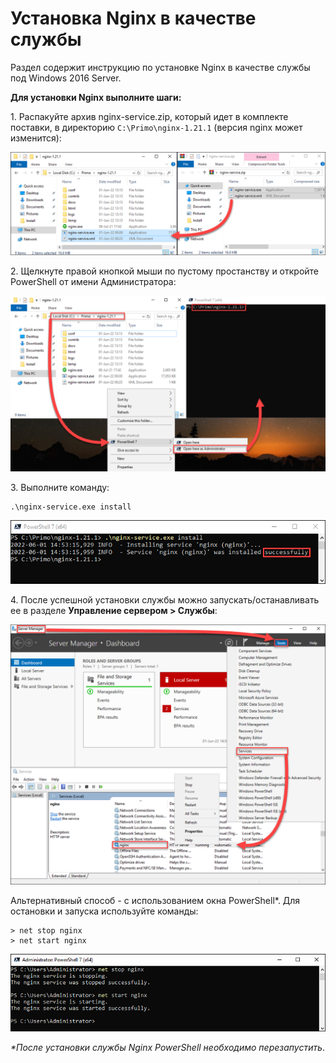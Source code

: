 # Установка Nginx в качестве службы 
Раздел содержит инструкцию по установке Nginx в качестве службы под Windows 2016 Server.

**Для установки Nginx выполните шаги:**

1\. Распакуйте архив nginx-service.zip, который идет в комплекте поставки, в директорию `C:\Primo\nginx-1.21.1` (версия nginx может изменится):

![](<../../../.gitbook/assets/install-nginx-1.png>)

2\.	Щелкнуте правой кнопкой мыши по пустому простанству и откройте PowerShell от имени Администратора:

![](<../../../.gitbook/assets/install-nginx-2.png>)

3\. Выполните команду:
```
.\nginx-service.exe install
```
![](<../../../.gitbook/assets/install-nginx-3.png>)

4\. После успешной установки службы можно запускать/останавливать ее в разделе **Управление сервером > Службы**:

![](<../../../.gitbook/assets/install-nginx-4.png>)

Альтернативный способ - с использованием окна PowerShell*. Для остановки и запуска используйте команды:
```
> net stop nginx
> net start nginx
```

![](<../../../.gitbook/assets/install-nginx-5.png>)

*\*После установки службы Nginx PowerShell необходимо перезапустить*.
